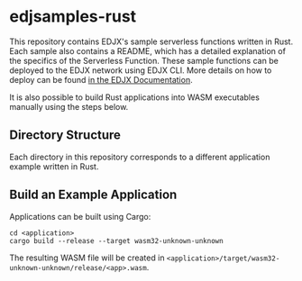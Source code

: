 <!--
title: .'EDJX Serverless Rust Samples'
description: 'Different detailed serverless example functions in Rust to get started with Serverless@EDJX'
platform: EDJX
language: Rust
-->

# edjsamples-rust
This repository contains EDJX's sample serverless functions written in Rust. Each sample also contains a README, which has a detailed explanation of the specifics of the Serverless Function. These sample functions can be deployed to the EDJX network using EDJX CLI. More details on how to deploy can be found [in the EDJX Documentation](https://docs.edjx.io/docs/latest/how_tos/cli_build_wasm_file.html).

It is also possible to build Rust applications into WASM executables manually using the steps below.

## Directory Structure

Each directory in this repository corresponds to a different application example written in Rust.

## Build an Example Application

Applications can be built using Cargo:

    cd <application>
    cargo build --release --target wasm32-unknown-unknown

The resulting WASM file will be created in `<application>/target/wasm32-unknown-unknown/release/<app>.wasm`.
